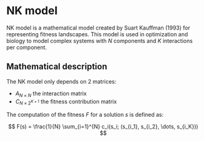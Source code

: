 # NK model

NK model is a mathematical model created by Suart Kauffman (1993) for representing
fitness landscapes. This model is used in optimization and biology to model complex
systems with $N$ components and $K$ interactions per component.

## Mathematical description

The NK model only depends on 2 matrices:

- $A_{N \times N}$ the interaction matrix
- $C_{N \times 2^{K+1}}$ the fitness contribution matrix

The computation of the fitness $F$ for a solution $s$ is defined as:

$$
F(s) = \frac{1}{N} \sum_{i=1}^{N} c_i(s_i; (s_{i_1}, s_{i_2}, \dots, s_{i_K}))
$$
